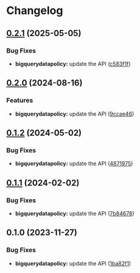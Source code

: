 # Changelog

## [0.2.1](https://github.com/googleapis/google-api-nodejs-client/compare/bigquerydatapolicy-v0.2.0...bigquerydatapolicy-v0.2.1) (2025-05-05)


### Bug Fixes

* **bigquerydatapolicy:** update the API ([c583f1f](https://github.com/googleapis/google-api-nodejs-client/commit/c583f1f4be2ec61aa905310b85eeaff9f5bccfa2))

## [0.2.0](https://github.com/googleapis/google-api-nodejs-client/compare/bigquerydatapolicy-v0.1.2...bigquerydatapolicy-v0.2.0) (2024-08-16)


### Features

* **bigquerydatapolicy:** update the API ([9ccae46](https://github.com/googleapis/google-api-nodejs-client/commit/9ccae461d9deb208bbe792968b92341e43a56536))

## [0.1.2](https://github.com/googleapis/google-api-nodejs-client/compare/bigquerydatapolicy-v0.1.1...bigquerydatapolicy-v0.1.2) (2024-05-02)


### Bug Fixes

* **bigquerydatapolicy:** update the API ([4871975](https://github.com/googleapis/google-api-nodejs-client/commit/48719750b35826c4f147f8dc8601c90188dc8bee))

## [0.1.1](https://github.com/googleapis/google-api-nodejs-client/compare/bigquerydatapolicy-v0.1.0...bigquerydatapolicy-v0.1.1) (2024-02-02)


### Bug Fixes

* **bigquerydatapolicy:** update the API ([7b84678](https://github.com/googleapis/google-api-nodejs-client/commit/7b84678a8e0192f06ef9f097e45cc6ed6d3458af))

## 0.1.0 (2023-11-27)


### Bug Fixes

* **bigquerydatapolicy:** update the API ([1ba82f1](https://github.com/googleapis/google-api-nodejs-client/commit/1ba82f186be77ff6cbfbad2ec17e4e6b1239dbfd))
